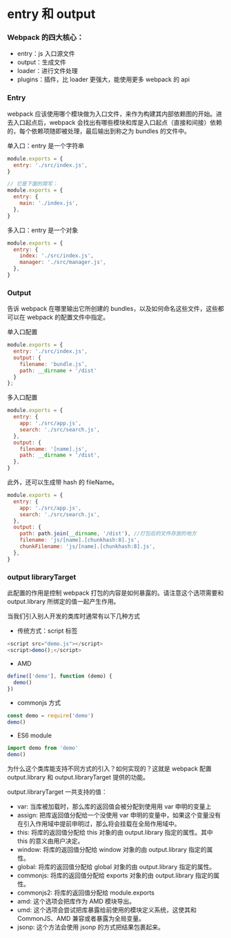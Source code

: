 # entry 和 output

### Webpack 的四大核心：

- entry：js 入口源文件
- output：生成文件
- loader：进行文件处理
- plugins：插件，比 loader 更强大，能使用更多 webpack 的 api

### Entry

webpack 应该使用哪个模块做为入口文件，来作为构建其内部依赖图的开始。进去入口起点后，webpack 会找出有哪些模块和库是入口起点（直接和间接）依赖的，每个依赖项随即被处理，最后输出到称之为 bundles 的文件中。

单⼊⼝：entry 是⼀个字符串

```js
module.exports = {
  entry: './src/index.js',
}

// 它是下面的简写：
module.exports = {
  entry: {
    main: './index.js',
  },
}
```

多⼊⼝：entry 是⼀个对象

```js
module.exports = {
  entry: {
    index: './src/index.js',
    manager: './src/manager.js',
  },
}
```

### Output

告诉 webpack 在哪里输出它所创建的 bundles，以及如何命名这些文件，这些都可以在 webpack 的配置文件中指定。

单⼊⼝配置

```js
module.exports = {
  entry: './src/index.js',
  output: {
    filename: 'bundle.js’,
    path: __dirname + '/dist'
  }
};
```

多⼊⼝配置

```js
module.exports = {
  entry: {
    app: './src/app.js',
    search: './src/search.js',
  },
  output: {
    filename: '[name].js',
    path: __dirname + '/dist',
  },
}
```

此外，还可以生成带 hash 的 fileName。

```js
module.exports = {
  entry: {
    app: './src/app.js',
    search: './src/search.js',
  },
  output: {
    path: path.join(__dirname, '/dist'), //打包后的文件存放的地方
    filename: 'js/[name].[chunkhash:8].js',
    chunkFilename: 'js/[name].[chunkhash:8].js',
  },
}
```

### output libraryTarget

此配置的作用是控制 webpack 打包的内容是如何暴露的。请注意这个选项需要和 output.library 所绑定的值一起产生作用。

当我们引入别人开发的类库时通常有以下几种方式

- 传统方式：script 标签

```js
<script src="demo.js"></script>
<script>demo();</script>
```

- AMD

```js
define(['demo'], function (demo) {
  demo()
})
```

- commonjs 方式

```js
const demo = require('demo')
demo()
```

- ES6 module

```js
import demo from 'demo'
demo()
```

为什么这个类库能支持不同方式的引入？如何实现的？这就是 webpack 配置 output.library 和 output.libraryTarget 提供的功能。

output.libraryTarget 一共支持的值：

- var: 当库被加载时，那么库的返回值会被分配到使用用 var 申明的变量上
- assign: 把库返回值分配给一个没使用 var 申明的变量中，如果这个变量没有在引入作用域中提前申明过，那么将会挂载在全局作用域中。
- this: 将库的返回值分配给 this 对象的由 output.library 指定的属性。其中 this 的意义由用户决定。
- window: 将库的返回值分配给 window 对象的由 output.library 指定的属性。
- global: 将库的返回值分配给 global 对象的由 output.library 指定的属性。
- commonjs: 将库的返回值分配给 exports 对象的由 output.library 指定的属性。
- commonjs2: 将库的返回值分配给 module.exports
- amd: 这个选项会把库作为 AMD 模块导出。
- umd: 这个选项会尝试把库暴露给前使用的模块定义系统，这使其和 CommonJS、AMD 兼容或者暴露为全局变量。
- jsonp: 这个方法会使用 jsonp 的方式把结果包裹起来。


